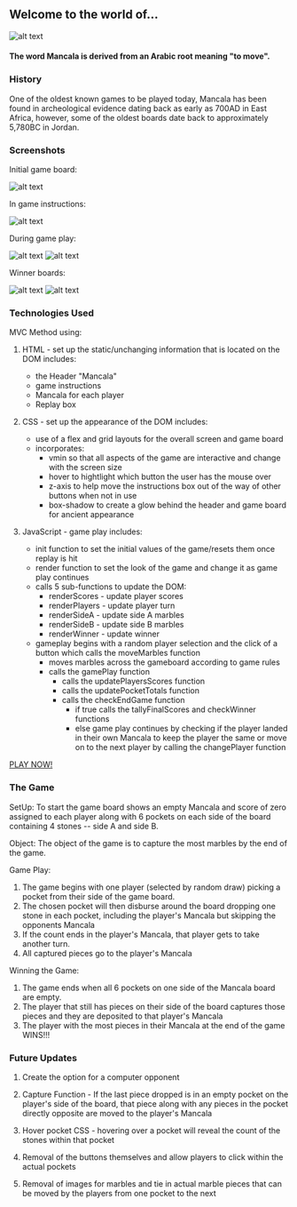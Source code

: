 ## Welcome to the world of...
![alt text](https://i.imgur.com/P9zSVLQl.png)

#### The word Mancala is derived from an Arabic root meaning "to move".

### History  
One of the oldest known games to be played today, Mancala has been found in archeological evidence dating back as early as 700AD in East Africa, however, some of the oldest boards date back to approximately 5,780BC in Jordan.

### Screenshots

Initial game board:

![alt text](https://i.imgur.com/u7vx9mxl.png)

In game instructions:

![alt text](https://i.imgur.com/LHr0fA8l.png)

During game play:

![alt text](https://i.imgur.com/F2ejkBtl.png)
![alt text](https://i.imgur.com/IDMHXDVl.png)

Winner boards:

![alt text](https://i.imgur.com/ohxt9VMl.png)
![alt text](https://i.imgur.com/Z1lQWIOl.png)


### Technologies Used
  MVC Method using:
  1. HTML - set up the static/unchanging information that is located on the DOM includes:
      - the Header "Mancala"
      - game instructions
      - Mancala for each player
      - Replay box

  2. CSS - set up the appearance of the DOM includes:
      - use of a flex and grid layouts for the overall screen and game board
      - incorporates:
          - vmin so that all aspects of the game are interactive and change with the screen size
          - hover to hightlight which button the user has the mouse over
          - z-axis to help move the instructions box out of the way of other buttons when not in use
          - box-shadow to create a glow behind the header and game board for ancient appearance

  3. JavaScript - game play includes:
      - init function to set the initial values of the game/resets them once replay is hit
      - render function to set the look of the game and change it as game play continues
      - calls 5 sub-functions to update the DOM:
          - renderScores - update player scores
          - renderPlayers - update player turn
          - renderSideA - update side A marbles
          - renderSideB - update side B marbles
          - renderWinner - update winner
      - gameplay begins with a random player selection and the click of a button which calls the moveMarbles function
          - moves marbles across the gameboard according to game rules
          - calls the gamePlay function
              - calls the updatePlayersScores function
              - calls the updatePocketTotals function
              - calls the checkEndGame function
                - if true calls the tallyFinalScores and checkWinner functions
                - else game play continues by checking if the player landed in their own Mancala to keep the player the same or move on to the next player by calling the changePlayer function

[PLAY NOW!](https://mlsmoorman.github.io/project1---mancala/)

### The Game

SetUp:  To start the game board shows an empty Mancala and score of zero assigned to each player along with 6 pockets on each side of the board containing 4 stones -- side A and side B.

Object:  The object of the game is to capture the most marbles by the end of the game.

Game Play:  
  1. The game begins with one player (selected by random draw) picking a pocket from their side of the game board.
  2. The chosen pocket will then disburse around the board dropping one stone in each pocket, including the player's Mancala but skipping the opponents Mancala
  3. If the count ends in the player's Mancala, that player gets to take another turn.
  4. All captured pieces go to the player's Mancala

Winning the Game:
  1. The game ends when all 6 pockets on one side of the Mancala board are empty.
  2. The player that still has pieces on their side of the board captures those pieces and they are deposited to that player's Mancala
  3. The player with the most pieces in their Mancala at the end of the game WINS!!!

### Future Updates

  1. Create the option for a computer opponent
  
  2. Capture Function - If the last piece dropped is in an empty pocket on the player's side of the board, that piece along with any pieces in the pocket directly opposite are moved to the player's Mancala

  3. Hover pocket CSS - hovering over a pocket will reveal the count of the stones within that pocket

  4. Removal of the buttons themselves and allow players to click within the actual pockets

  5. Removal of images for marbles and tie in actual marble pieces that can be moved by the players from one pocket to the next
